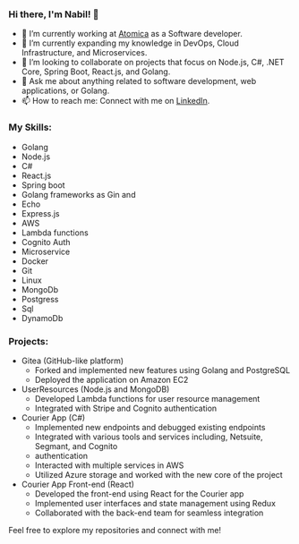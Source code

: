 ### Hi there, I'm Nabil! 👋

- 🔭  I’m currently working at [Atomica](https://atomica.ai/) as a Software developer.
- 🌱 I’m currently expanding my knowledge in DevOps, Cloud Infrastructure, and Microservices.
- 👯 I’m looking to collaborate on projects that focus on Node.js, C#, .NET Core, Spring Boot, React.js, and Golang.
- 💬 Ask me about anything related to software development, web applications, or Golang.
- 📫 How to reach me: Connect with me on [LinkedIn](https://www.linkedin.com/in/nabil-salman-851037164/).

<!-- Optional additional sections -->

<!-- - 🤔 I’m looking for help with ... -->
<!-- - 😄 Pronouns: ... -->
<!-- - ⚡ Fun fact: ... -->

<!-- Add more sections as per your preference -->

 ### My Skills:
- Golang
- Node.js
- C#
- React.js
- Spring boot
- Golang frameworks as Gin and
- Echo
- Express.js
- AWS
- Lambda functions
- Cognito Auth
- Microservice
- Docker
- Git
- Linux
- MongoDb
- Postgress
- Sql
- DynamoDb

### Projects:
- Gitea (GitHub-like platform)
   - Forked and implemented new features using Golang and PostgreSQL
   - Deployed the application on Amazon EC2
- UserResources (Node.js and MongoDB)
   - Developed Lambda functions for user resource management
   - Integrated with Stripe and Cognito authentication
- Courier App (C#)
   - Implemented new endpoints and debugged existing endpoints
   - Integrated with various tools and services including, Netsuite, Segmant, and Cognito
   - authentication
   - Interacted with multiple services in AWS
   - Utilized Azure storage and worked with the new core of the project
- Courier App Front-end (React)
   - Developed the front-end using React for the Courier app
   - Implemented user interfaces and state management using Redux
   - Collaborated with the back-end team for seamless integration


Feel free to explore my repositories and connect with me!

<!-- ### 📊 GitHub Stats:
[![Nabil's GitHub Stats](https://github-readme-stats.vercel.app/api?username=Nabil1907&show_icons=true&theme=radical)](https://github.com/Nabil1907) -->
